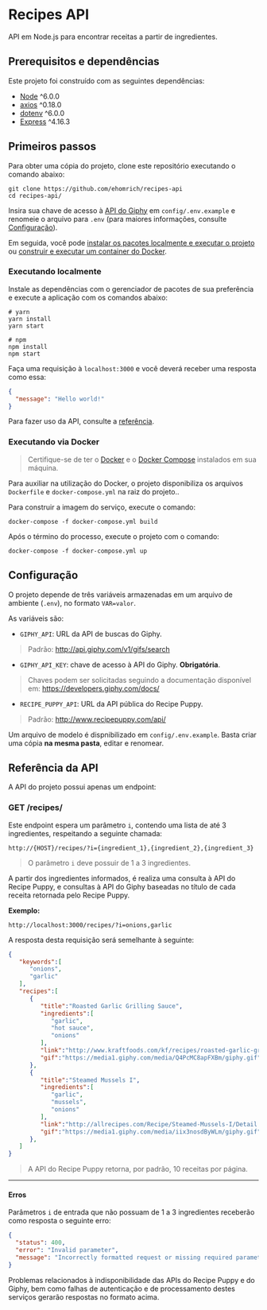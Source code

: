 # Recipes API

API em Node.js para encontrar receitas a partir de ingredientes.

## Prerequisitos e dependências
Este projeto foi construído com as seguintes dependências:

- [Node](https://nodejs.org/en/download/) ^6.0.0
- [axios](https://www.npmjs.com/package/axios) ^0.18.0
- [dotenv](https://www.npmjs.com/package/dotenv) ^6.0.0
- [Express](https://www.npmjs.com/package/express) ^4.16.3

## Primeiros passos

Para obter uma cópia do projeto, clone este repositório executando o comando abaixo:


```shell
git clone https://github.com/ehomrich/recipes-api
cd recipes-api/
```

Insira sua chave de acesso à [API do Giphy](https://developers.giphy.com/docs/) em `config/.env.example` e renomeie o arquivo para `.env` (para maiores informações, consulte [Configuração](#configuração)).

Em seguida, você pode [instalar os pacotes localmente e executar o projeto](#executando-localmente) ou [construir e executar um container do Docker](#executando-via-docker).


### Executando localmente

Instale as dependências com o gerenciador de pacotes de sua preferência e execute a aplicação com os comandos abaixo:

```shell
# yarn
yarn install
yarn start

# npm
npm install
npm start
```

Faça uma requisição à `localhost:3000` e você deverá receber uma resposta como essa:

```json
{
  "message": "Hello world!"
}
```

Para fazer uso da API, consulte a [referência](#referência-da-api).

### Executando via Docker

> Certifique-se de ter o [Docker](https://www.docker.com/get-docker) e o [Docker Compose](https://docs.docker.com/compose/install/#prerequisites) instalados em sua máquina.

Para auxiliar na utilização do Docker, o projeto disponibiliza os arquivos `Dockerfile` e `docker-compose.yml` na raiz do projeto..

Para construir a imagem do serviço, execute o comando:

```shell
docker-compose -f docker-compose.yml build
```

Após o término do processo, execute o projeto com o comando:

```shell
docker-compose -f docker-compose.yml up
```

## Configuração

O projeto depende de três variáveis armazenadas em um arquivo de ambiente (`.env`), no formato `VAR=valor`.

As variáveis são:
- `GIPHY_API`: URL da API de buscas do Giphy.
> Padrão: http://api.giphy.com/v1/gifs/search

- `GIPHY_API_KEY`: chave de acesso à API do Giphy. **Obrigatória**.
> Chaves podem ser solicitadas seguindo a documentação disponível em: https://developers.giphy.com/docs/

- `RECIPE_PUPPY_API`: URL da API pública do Recipe Puppy.
> Padrão: http://www.recipepuppy.com/api/

Um arquivo de modelo é dispnibilizado em `config/.env.example`. Basta criar uma cópia **na mesma pasta**, editar e renomear.

## Referência da API

A API do projeto possui apenas um endpoint:

### GET /recipes/

Este endpoint espera um parâmetro `i`, contendo uma lista de até 3 ingredientes, respeitando a seguinte chamada:

```
http://{HOST}/recipes/?i={ingredient_1},{ingredient_2},{ingredient_3}
```
> O parâmetro `i` deve possuir de 1 a 3 ingredientes.

A partir dos ingredientes informados, é realiza uma consulta à API do Recipe Puppy, e consultas à API do Giphy baseadas no título de cada receita retornada pelo Recipe Puppy.

**Exemplo:**

```
http://localhost:3000/recipes/?i=onions,garlic
```
A resposta desta requisição será semelhante à seguinte:

```json
{
   "keywords":[
      "onions",
      "garlic"
   ],
   "recipes":[
      {
         "title":"Roasted Garlic Grilling Sauce",
         "ingredients":[
            "garlic",
            "hot sauce",
            "onions"
         ],
         "link":"http://www.kraftfoods.com/kf/recipes/roasted-garlic-grilling-sauce-56344.aspx",
         "gif":"https://media1.giphy.com/media/Q4PcMC8apFXBm/giphy.gif"
      },
      {
         "title":"Steamed Mussels I",
         "ingredients":[
            "garlic",
            "mussels",
            "onions"
         ],
         "link":"http://allrecipes.com/Recipe/Steamed-Mussels-I/Detail.aspx",
         "gif":"https://media1.giphy.com/media/iix3nosdByWLm/giphy.gif"
      },
   ]
}
```
> A API do Recipe Puppy retorna, por padrão, 10 receitas por página.

-----
#### Erros

Parâmetros `i` de entrada que não possuam de 1 a 3 ingredientes receberão como resposta o seguinte erro:

```json
{
  "status": 400,
  "error": "Invalid parameter",
  "message": "Incorrectly formatted request or missing required parameters"
}
```

Problemas relacionados à indisponibilidade das APIs do Recipe Puppy e do Giphy, bem como falhas de autenticação e de processamento destes serviços gerarão respostas no formato acima.
